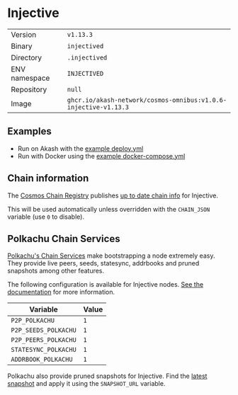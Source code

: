 # Injective

| | |
|---|---|
|Version|`v1.13.3`|
|Binary|`injectived`|
|Directory|`.injectived`|
|ENV namespace|`INJECTIVED`|
|Repository|`null`|
|Image|`ghcr.io/akash-network/cosmos-omnibus:v1.0.6-injective-v1.13.3`|

## Examples

- Run on Akash with the [example deploy.yml](./deploy.yml)
- Run with Docker using the [example docker-compose.yml](./docker-compose.yml)

## Chain information

The [Cosmos Chain Registry](https://github.com/cosmos/chain-registry) publishes [up to date chain info](https://raw.githubusercontent.com/cosmos/chain-registry/master/injective/chain.json) for Injective.

This will be used automatically unless overridden with the `CHAIN_JSON` variable (use `0` to disable).

## Polkachu Chain Services

[Polkachu's Chain Services](https://www.polkachu.com/) make bootstrapping a node extremely easy. They provide live peers, seeds, statesync, addrbooks and pruned snapshots among other features.

The following configuration is available for Injective nodes. [See the documentation](../README.md#polkachu-services) for more information.

|Variable|Value|
|---|---|
|`P2P_POLKACHU`|`1`|
|`P2P_SEEDS_POLKACHU`|`1`|
|`P2P_PEERS_POLKACHU`|`1`|
|`STATESYNC_POLKACHU`|`1`|
|`ADDRBOOK_POLKACHU`|`1`|

Polkachu also provide pruned snapshots for Injective. Find the [latest snapshot](https://polkachu.com/tendermint_snapshots/akash) and apply it using the `SNAPSHOT_URL` variable.
